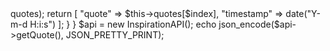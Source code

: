 <?php
header("Content-Type: application/json");

class InspirationAPI {
    private $quotes = [
        "Push yourself, because no one else is going to do it for you.",
        "Success doesn’t come to you, you go to it.",
        "Great things never come from comfort zones.",
        "Dream it. Wish it. Do it.",
        "Don’t stop when you’re tired. Stop when you’re done.",
        "Doubt kills more dreams than failure ever will.",
        "Discipline is the bridge between goals and accomplishment.",
        "Your only limit is your mind.",
        "Do something today that your future self will thank you for."
    ];

    public function getQuote() {
        $index = array_rand($this->quotes);
        return [
            "quote" => $this->quotes[$index],
            "timestamp" => date("Y-m-d H:i:s")
        ];
    }
}

$api = new InspirationAPI();
echo json_encode($api->getQuote(), JSON_PRETTY_PRINT);
